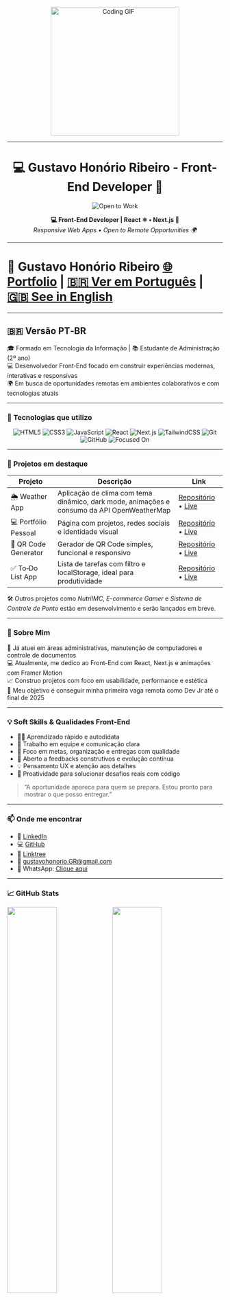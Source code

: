 <p align="center">
  <img src="https://media.giphy.com/media/qgQUggAC3Pfv687qPC/giphy.gif" width="300" alt="Coding GIF" />
</p>

---
<h1 align="center">💻 Gustavo Honório Ribeiro - Front-End Developer 🚀</h1>
<p align="center">
  <img src="https://img.shields.io/badge/Open_to_Work-Yes-green?style=flat&logo=briefcase&logoColor=white" alt="Open to Work" />
</p>

<p align="center">
  <b>💻 Front-End Developer | React ⚛️ • Next.js 🚀</b><br />
  <i>Responsive Web Apps • Open to Remote Opportunities 🌍</i>
</p>

---

# 👋 Gustavo Honório Ribeiro [🌐 Portfolio](https://gustavohrdev.github.io/GHR.portfolio/) | [🇧🇷 Ver em Português](#versao-pt-br) | [🇬🇧 See in English](#english-version)

---

## 🇧🇷 Versão PT‑BR <a name="versao-pt-br"></a>

🎓 Formado em Tecnologia da Informação | 📚 Estudante de Administração (2º ano)  
💻 Desenvolvedor Front‑End focado em construir experiências modernas, interativas e responsivas  
🌍 Em busca de oportunidades remotas em ambientes colaborativos e com tecnologias atuais

---

### 🚀 Tecnologias que utilizo

<p align="center">
  <img alt="HTML5" src="https://img.shields.io/badge/HTML5-E34F26?style=flat&logo=html5&logoColor=white" />
  <img alt="CSS3" src="https://img.shields.io/badge/CSS3-1572B6?style=flat&logo=css3&logoColor=white" />
  <img alt="JavaScript" src="https://img.shields.io/badge/JavaScript-F7DF1E?style=flat&logo=javascript&logoColor=black" />
  <img alt="React" src="https://img.shields.io/badge/React-20232A?style=flat&logo=react&logoColor=61DAFB" />
  <img alt="Next.js" src="https://img.shields.io/badge/Next.js-000?style=flat&logo=nextdotjs&logoColor=white" />
  <img alt="TailwindCSS" src="https://img.shields.io/badge/TailwindCSS-38B2AC?style=flat&logo=tailwind-css&logoColor=white" />
  <img alt="Git" src="https://img.shields.io/badge/Git-F05032?style=flat&logo=git&logoColor=white" />
  <img alt="GitHub" src="https://img.shields.io/badge/GitHub-181717?style=flat&logo=github&logoColor=white" />
  <img alt="Focused On" src="https://img.shields.io/badge/Focused_on-Next.js_&_Animations-informational?style=flat&logo=nextdotjs" />
</p>

---

### 📌 Projetos em destaque

| Projeto               | Descrição                                                                                  | Link                                                                                     |
|-----------------------|---------------------------------------------------------------------------------------------|------------------------------------------------------------------------------------------|
| 🌦️ Weather App        | Aplicação de clima com tema dinâmico, dark mode, animações e consumo da API OpenWeatherMap | [Repositório](https://github.com/GustavoHRdev/Weather-App) • [Live](https://gustavohrdev.github.io/Weather-App/) |
| 💻 Portfólio Pessoal  | Página com projetos, redes sociais e identidade visual                                     | [Repositório](https://github.com/GustavoHRdev/GHR.portfolio) • [Live](https://gustavohrdev.github.io/GHR.portfolio/) |
| 📱 QR Code Generator  | Gerador de QR Code simples, funcional e responsivo                                         | [Repositório](https://github.com/GustavoHRdev/QR-code-generator) • [Live](https://gustavohrdev.github.io/QR-code-generator/) |
| ✅ To‑Do List App     | Lista de tarefas com filtro e localStorage, ideal para produtividade                       | [Repositório](https://github.com/GustavoHRdev/To-Do-List-App) • [Live](https://gustavohrdev.github.io/To-Do-List-App/) |

🛠️ Outros projetos como *NutriIMC*, *E-commerce Gamer* e *Sistema de Controle de Ponto* estão em desenvolvimento e serão lançados em breve.

---

### 🧠 Sobre Mim

💼 Já atuei em áreas administrativas, manutenção de computadores e controle de documentos  
💻 Atualmente, me dedico ao Front-End com React, Next.js e animações com Framer Motion  
📈 Construo projetos com foco em usabilidade, performance e estética  
🎯 Meu objetivo é conseguir minha primeira vaga remota como Dev Jr até o final de 2025

---

### 💡 Soft Skills & Qualidades Front‑End

- 👨‍💻 Aprendizado rápido e autodidata  
- 🤝 Trabalho em equipe e comunicação clara  
- 🎯 Foco em metas, organização e entregas com qualidade  
- 💬 Aberto a feedbacks construtivos e evolução contínua  
- 💡 Pensamento UX e atenção aos detalhes  
- 🚀 Proatividade para solucionar desafios reais com código

> “A oportunidade aparece para quem se prepara. Estou pronto para mostrar o que posso entregar.”

---

### 📫 Onde me encontrar

- 💼 [LinkedIn](https://www.linkedin.com/in/gustavohrdev)  
- 💻 [GitHub](https://github.com/GustavoHRdev)  
- 🌳 [Linktree](https://gustavohrdev.github.io/Linktree-GHR/)  
- 📧 [gustavohonorio.GR@gmail.com](mailto:gustavohonorio.GR@gmail.com)  
- 📱 WhatsApp: [Clique aqui](https://wa.me/5543996448129)

---

### 📈 GitHub Stats

<p align="left">
  <img width="48%" src="https://github-readme-stats.vercel.app/api?username=gustavohrdev&show_icons=true&theme=tokyonight&hide_title=true" />
  <img width="48%" src="https://github-readme-stats.vercel.app/api/top-langs/?username=gustavohrdev&layout=compact&theme=tokyonight" />
</p>

---

<p align="right">
  <a href="#top">🔝 Voltar ao topo</a>
</p>

---

## 🇬🇧 English Version <a name="english-version"></a>

🎓 Graduated in IT | 📚 Business Administration student (2nd year)  
💻 Front-End Developer focused on building modern, interactive and responsive experiences  
🌍 Seeking remote opportunities in collaborative, tech-forward environments

---

### 🚀 Technologies I Use

<p align="center">
  <img alt="HTML5" src="https://img.shields.io/badge/HTML5-E34F26?style=flat&logo=html5&logoColor=white" />
  <img alt="CSS3" src="https://img.shields.io/badge/CSS3-1572B6?style=flat&logo=css3&logoColor=white" />
  <img alt="JavaScript" src="https://img.shields.io/badge/JavaScript-F7DF1E?style=flat&logo=javascript&logoColor=black" />
  <img alt="React" src="https://img.shields.io/badge/React-20232A?style=flat&logo=react&logoColor=61DAFB" />
  <img alt="Next.js" src="https://img.shields.io/badge/Next.js-000?style=flat&logo=nextdotjs&logoColor=white" />
  <img alt="TailwindCSS" src="https://img.shields.io/badge/TailwindCSS-38B2AC?style=flat&logo=tailwind-css&logoColor=white" />
  <img alt="Git" src="https://img.shields.io/badge/Git-F05032?style=flat&logo=git&logoColor=white" />
  <img alt="GitHub" src="https://img.shields.io/badge/GitHub-181717?style=flat&logo=github&logoColor=white" />
  <img alt="Focused On" src="https://img.shields.io/badge/Focused_on-Next.js_&_Animations-informational?style=flat&logo=nextdotjs" />
</p>

---

### 📌 Featured Projects

| Project               | Description                                                                                                      | Link                                                                                     |
|-----------------------|------------------------------------------------------------------------------------------------------------------|------------------------------------------------------------------------------------------|
| 🌦️ Weather App        | Dynamic-themed weather app with dark mode, animations, and OpenWeatherMap API integration                       | [Repo](https://github.com/GustavoHRdev/Weather-App) • [Live](https://gustavohrdev.github.io/Weather-App/) |
| 💻 Personal Portfolio  | Page showcasing projects, social links, and personal branding                                                    | [Repo](https://github.com/GustavoHRdev/GHR.portfolio) • [Live](https://gustavohrdev.github.io/GHR.portfolio/) |
| 📱 QR Code Generator  | Simple, responsive QR Code generator with clean design                                                           | [Repo](https://github.com/GustavoHRdev/QR-code-generator) • [Live](https://gustavohrdev.github.io/QR-code-generator/) |
| ✅ To‑Do List App     | Task manager with filtering and localStorage — great for productivity                                            | [Repo](https://github.com/GustavoHRdev/To-Do-List-App) • [Live](https://gustavohrdev.github.io/To-Do-List-App/) |

🛠️ Other projects such as *NutriIMC*, *E-commerce Gamer* and *Time Control System* are under development and will be launched soon.

---

### 🧠 About Me

💼 I have experience in administration, computer maintenance, and document control  
💻 Currently focused on building clean and user-friendly web apps using React and Next.js  
🎯 Goal: to land my first remote Junior Developer position by the end of 2025

---

### 💡 Soft Skills & Dev Qualities

- 👨‍💻 Fast learner and self-taught  
- 🤝 Teamwork and clear communication  
- 🎯 Goal-oriented, organized and focused on quality delivery  
- 💬 Open to feedback and continuous improvement  
- 💡 UX mindset and attention to detail  
- 🚀 Driven to solve real-world problems with code

> “Opportunity appears to those who are prepared. I'm ready to show what I can deliver.”

---

### 📫 Let's Connect

- 💼 [LinkedIn](https://www.linkedin.com/in/gustavohrdev)  
- 💻 [GitHub](https://github.com/GustavoHRdev)  
- 🌳 [Linktree](https://gustavohrdev.github.io/Linktree-GHR/)  
- 📧 [gustavohonorio.GR@gmail.com](mailto:gustavohonorio.GR@gmail.com)  
- 📱 WhatsApp: [Click here](https://wa.me/5543996448129)

---

### 📈 GitHub Stats

<p align="left">
  <img width="48%" src="https://github-readme-stats.vercel.app/api?username=gustavohrdev&show_icons=true&theme=tokyonight&hide_title=true" />
  <img width="48%" src="https://github-readme-stats.vercel.app/api/top-langs/?username=gustavohrdev&layout=compact&theme=tokyonight" />
</p>

---

<p align="center">
  <img src="https://raw.githubusercontent.com/mayhemantt/mayhemantt/master/animat-rocket.gif" width="30" />
  <strong>Always evolving, learning and creating with purpose.</strong>
</p>

---

<p align="right">
  <a href="#top">🔝 Voltar ao topo</a>
</p>
